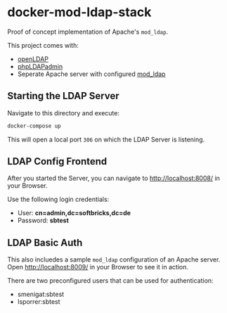 # docker-mod-ldap-stack

Proof of concept implementation of Apache's `mod_ldap`. 

This project comes with:
- [openLDAP](https://www.openldap.org/)
- [phpLDAPadmin](http://phpldapadmin.sourceforge.net/wiki/index.php/Main_Page)
- Seperate Apache server with configured [mod_ldap](https://httpd.apache.org/docs/2.4/mod/mod_ldap.html)

## Starting the LDAP Server

Navigate to this directory and execute:

```bash
docker-compose up
```

This will open a local port `306` on which the LDAP Server is listening.

## LDAP Config Frontend

After you started the Server, you can navigate to [http://localhost:8008/](http://localhost:8008/) in your Browser. 

Use the following login credentials:

- User: **cn=admin,dc=softbricks,dc=de**
- Password: **sbtest**

## LDAP Basic Auth

This also incluedes a sample `mod_ldap` configuration of an Apache server. 
Open [http://localhost:8009/](http://localhost:8008/) in your Browser to see it in action.

There are two preconfigured users that can be used for authentication:

- smenigat:sbtest
- lsporrer:sbtest

